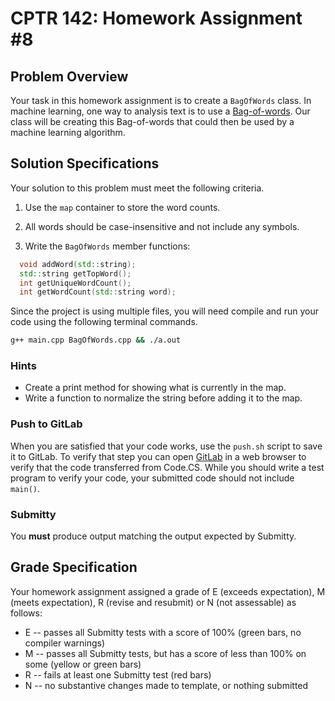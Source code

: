 # CPTR 142: Homework Assignment #8

## Problem Overview

Your task in this homework assignment is to create a `BagOfWords` class.
In machine learning, one way to analysis text is to use a [Bag-of-words](https://en.wikipedia.org/wiki/Bag-of-words_model).
Our class will be creating this Bag-of-words that could then be used by a machine learning algorithm.


## Solution Specifications

Your solution to this problem must meet the following criteria.

1. Use the `map` container to store the word counts.

1. All words should be case-insensitive and not include any symbols.

1. Write the `BagOfWords` member functions:

```c++
  void addWord(std::string);
  std::string getTopWord();
  int getUniqueWordCount();
  int getWordCount(std::string word);
```

Since the project is using multiple files, you will need compile and run your code using the following terminal commands.

```sh
g++ main.cpp BagOfWords.cpp && ./a.out
```

### Hints

* Create a print method for showing what is currently in the map.
* Write a function to normalize the string before adding it to the map.

### Push to GitLab

When you are satisfied that your code works, use the `push.sh` script to save it to GitLab.
To verify that step you can open [GitLab](https://gitlab.cs.wallawalla.edu/) in a web browser to verify that the code transferred from Code.CS.
While you should write a test program to verify your code, your submitted code should not include `main()`.

### Submitty

You **must** produce output matching the output expected by Submitty.

## Grade Specification

Your homework assignment assigned a grade of E (exceeds expectation),
M (meets expectation), R (revise and resubmit) or N (not assessable) as follows:

* E -- passes all Submitty tests with a score of 100% (green bars, no
compiler warnings)
* M -- passes all Submitty tests, but has a score of less than 100% on
some (yellow or green bars)
* R -- fails at least one Submitty test (red bars)
* N -- no substantive changes made to template, or nothing submitted

